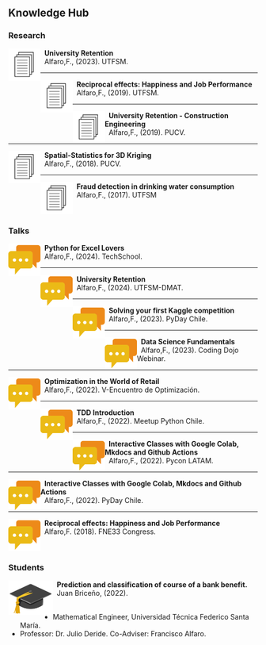 ## Knowledge Hub

### Research

<p>
<img src="../../images/paper.png" alt="Smiley face image"
style="float:left; width:65px; height:65px;">
<span style="vertical-align:bottom">
&nbsp <strong> University Retention</strong> <br>
&nbsp  Alfaro,F., (2023). UTFSM.
</span>
</p>

<hr size="30">

<p>
<img src="../../images/paper.png" alt="Smiley face image"
style="float:left; width:65px; height:65px;">
<span style="vertical-align:bottom">
&nbsp <strong> Reciprocal effects: Happiness and Job Performance</strong> <br>
&nbsp  Alfaro,F., (2019). UTFSM.
</span>
</p>

<hr size="30">


<p>
<img src="../../images/paper.png" alt="Smiley face image"
style="float:left; width:65px; height:65px;">
<span style="vertical-align:bottom">
&nbsp <strong> University Retention - Construction Engineering</strong> <br>
&nbsp  Alfaro,F., (2019). PUCV. 
</span>
</p>

<hr size="30">

<p>
<img src="../../images/paper.png" alt="Smiley face image"
style="float:left; width:65px; height:65px;">
<span style="vertical-align:bottom">
&nbsp <strong> Spatial-Statistics for 3D Kriging</strong> <br>
&nbsp  Alfaro,F., (2018). PUCV.
</span>
</p>
 
<hr size="30">

<p>
<img src="../../images/paper.png" alt="Smiley face image"
style="float:left; width:65px; height:65px;">
<span style="vertical-align:bottom">
&nbsp <strong> Fraud detection in drinking water consumption</strong> <br>
&nbsp  Alfaro,F., (2017). UTFSM
</span>
</p>

<br>

### Talks

<p>
<a href="https://github.com/fralfaro/portfolio/blob/main/docs/files/talks/python_excel.pdf">
    <img src="../../images/talk.png"
      style="float:left; width:65px; height:65px;">
</a>
<span style="vertical-align:bottom">
&nbsp <strong>Python for Excel Lovers</strong> <br>
&nbsp  Alfaro,F., (2024). TechSchool.
</span>
</p>

<hr size="30">


<p>
<a href="https://github.com/fralfaro/portfolio/blob/main/docs/files/talks/MAT283_2024S1_talk.pdf">
    <img src="../../images/talk.png"
      style="float:left; width:65px; height:65px;">
</a>
<span style="vertical-align:bottom">
&nbsp <strong>University Retention</strong> <br>
&nbsp  Alfaro,F., (2024). UTFSM-DMAT.
</span>
</p>

<hr size="30">

<p>
<a href="https://github.com/fralfaro/portfolio/blob/main/docs/files/talks/PyDayChile2023_talk.pdf">
    <img src="../../images/talk.png"
      style="float:left; width:65px; height:65px;">
</a>
<span style="vertical-align:bottom">
&nbsp <strong>Solving your first Kaggle competition</strong> <br>
&nbsp  Alfaro,F., (2023). PyDay Chile.
</span>
</p>

<hr size="30">

<p>
<a href="https://github.com/fralfaro/portfolio/blob/main/docs/files/talks/cd_intro_ds_talk.pdf">
    <img src="../../images/talk.png"
      style="float:left; width:65px; height:65px;">
</a>
<span style="vertical-align:bottom">
&nbsp <strong>Data Science Fundamentals</strong> <br>
&nbsp  Alfaro,F., (2023). Coding Dojo Webinar.
</span>
</p>

<hr size="30">

<p>
<a href="https://github.com/fralfaro/portfolio/blob/main/docs/files/talks/workshop_optimization_talk.pdf">
    <img src="../../images/talk.png"
      style="float:left; width:65px; height:65px;">
</a>
<span style="vertical-align:bottom">
&nbsp <strong>Optimization in the World of Retail</strong> <br>
&nbsp  Alfaro,F., (2022). V-Encuentro de Optimización.
</span>
</p>

<hr size="30">

<p>
<a href="https://github.com/fralfaro/portfolio/blob/main/docs/files/talks/MeetupPythonChile_20220929_talk.pdf">
    <img src="../../images/talk.png"
      style="float:left; width:65px; height:65px;">
</a>
<span style="vertical-align:bottom">
&nbsp <strong>TDD Introduction</strong> <br>
&nbsp  Alfaro,F., (2022). Meetup Python Chile.
</span>
</p>

<hr size="30">

<p>
<a href="https://github.com/fralfaro/portfolio/blob/main/docs/files/talks/PyConLatam2022_talk.pdf">
    <img src="../../images/talk.png"
      style="float:left; width:65px; height:65px;">
</a>
<span style="vertical-align:bottom">
&nbsp <strong>Interactive Classes with Google Colab, Mkdocs and Github Actions</strong> <br>
&nbsp  Alfaro,F., (2022). Pycon LATAM.
</span>
</p>

<hr size="30">

<p>
<a href="https://github.com/fralfaro/portfolio/blob/main/docs/files/talks/PyDayChile2022_talk.pdf">
    <img src="../../images/talk.png"
      style="float:left; width:65px; height:65px;">
</a>
<span style="vertical-align:bottom">
&nbsp <strong>Interactive Classes with Google Colab, Mkdocs and Github Actions</strong> <br>
&nbsp  Alfaro,F., (2022). PyDay Chile.
</span>
</p>

<hr size="30">

<p>
<a href="https://github.com/fralfaro/portfolio/blob/main/docs/files/talks/FNE33_talk.pdf">
    <img src="../../images/talk.png"
      style="float:left; width:65px; height:65px;">
</a>
<span style="vertical-align:bottom">
&nbsp <strong>Reciprocal effects: Happiness and Job Performance</strong> <br>
&nbsp  Alfaro,F. (2018). FNE33 Congress.
</span>
</p>



<br>

### Students

<p>
<a href="https://github.com/fralfaro/portfolio/blob/main/docs/files/students/memoria_juan.pdf">
    <img src="../../images/hat.png" alt="Smiley face image"
style="float:left; width:90px; height:70px;">
</a>
<span style="vertical-align:bottom">
&nbsp <strong>Prediction and classification of course of a bank benefit.</strong> <br>
&nbsp Juan Briceño, (2022). <br>
</span> <br>
</p>

* Mathematical Engineer, Universidad Técnica Federico Santa María.
* Professor: Dr. Julio Deride. Co-Adviser: Francisco Alfaro.